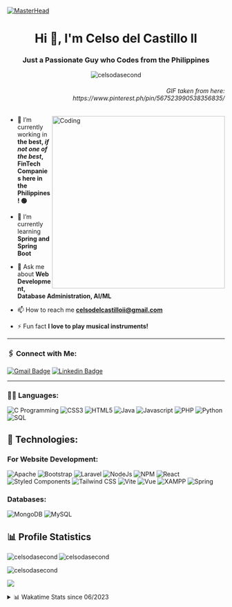 [![MasterHead](https://frogdesign.nyc3.cdn.digitaloceanspaces.com/wp-content/uploads/2020/08/04192430/AI_designing-with-data.gif)](https://rishavchanda.io)

<h1 align="center">Hi 👋, I'm Celso del Castillo II</h1>
<h3 align="center">Just a Passionate Guy who Codes from the Philippines</h3>  
<p align="center"> <img src="https://komarev.com/ghpvc/?username=celsodasecond&label=Profile%20views&color=blueviolet&style=flat" alt="celsodasecond" /> </p>

<h6 align="right"> GIF taken from here:<br>https://www.pinterest.ph/pin/567523990538356835/</h6>
<img align="right" alt="Coding" width="400" src="https://i.pinimg.com/originals/e4/26/70/e426702edf874b181aced1e2fa5c6cde.gif">


- 🔭 I’m currently working in **the best, ___if not one of the best___, FinTech Companies here in the Philippines! 🟢**

- 🌱 I’m currently learning **Spring and Spring Boot**

- 💬 Ask me about **Web Development, Database Administration, AI/ML**

- 📫 How to reach me **celsodelcastilloii@gmail.com**

- ⚡ Fun fact **I love to play musical instruments!**

<hr>

<h3 align="left">🖇️ Connect with Me:</h3>

[![Gmail Badge](https://img.shields.io/badge/-celsodelcastilloii@gmail.com-c14438?style=flat-square&logo=Gmail&logoColor=white&link=mailto:celsodelcastilloii@gmail.com)](mailto:celsodelcastilloii@gmail.com)
[![Linkedin Badge](https://img.shields.io/badge/-celsoii-blue?style=flat-square&logo=Linkedin&logoColor=white&link=https://www.linkedin.com/in/celsoii/)](https://www.linkedin.com/in/celsoii/)

<hr>

<h3 align="left">👩‍💻 Languages:</h3>

![C Programming](https://img.shields.io/badge/C-00599C?style=for-the-badge&logo=c&logoColor=white)
![CSS3](https://img.shields.io/badge/CSS3-1572B6?style=for-the-badge&logo=css3&logoColor=white)
![HTML5](https://img.shields.io/badge/HTML5-E34F26?style=for-the-badge&logo=html5&logoColor=white)
![Java](https://img.shields.io/badge/Java-f89820?style=for-the-badge&logo=java&logoColor=white)
![Javascript](https://img.shields.io/badge/JavaScript-323330?style=for-the-badge&logo=javascript&logoColor=F7DF1E)
![PHP](https://img.shields.io/badge/PHP-777BB4?style=for-the-badge&logo=php&logoColor=white)
![Python](https://img.shields.io/badge/Python-FFD43B?style=for-the-badge&logo=python&logoColor=blue)
![SQL](https://img.shields.io/badge/SQL-00758F?style=for-the-badge&logo=sql&logoColor=blue)

## 🚀 Technologies: 

<h3 align="left">For Website Development:</h3>

![Apache](https://img.shields.io/badge/Apache-D22128?style=for-the-badge&logo=Apache&logoColor=white)
![Bootstrap](https://img.shields.io/badge/Bootstrap-563D7C?style=for-the-badge&logo=bootstrap&logoColor=white)
![Laravel](https://img.shields.io/badge/Laravel-FF2D20?style=for-the-badge&logo=laravel&logoColor=white)
![NodeJs](https://img.shields.io/badge/Node.js-339933?style=for-the-badge&logo=nodedotjs&logoColor=white)
![NPM](https://img.shields.io/badge/npm-CB3837?style=for-the-badge&logo=npm&logoColor=white)
![React](https://img.shields.io/badge/React-20232A?style=for-the-badge&logo=react&logoColor=61DAFB)
![Styled Components](https://img.shields.io/badge/styled--components-DB7093?style=for-the-badge&logo=styled-components&logoColor=white)
![Tailwind CSS](https://img.shields.io/badge/Tailwind_CSS-38B2AC?style=for-the-badge&logo=tailwind-css&logoColor=white)
![Vite](https://img.shields.io/badge/Vite-B73BFE?style=for-the-badge&logo=vite&logoColor=FFD62E)
![Vue](https://img.shields.io/badge/Vue.js-35495E?style=for-the-badge&logo=vuedotjs&logoColor=4FC08D)
![XAMPP](https://img.shields.io/badge/Xampp-F37623?style=for-the-badge&logo=xampp&logoColor=white)
![Spring](https://img.shields.io/badge/spring-%236DB33F.svg?style=for-the-badge&logo=spring&logoColor=white)

<h3 align="left">Databases:</h3>

![MongoDB](https://img.shields.io/badge/MongoDB-4EA94B?style=for-the-badge&logo=mongodb&logoColor=white)
![MySQL](https://img.shields.io/badge/MySQL-005C84?style=for-the-badge&logo=mysql&logoColor=white)

<!-- <h3 align="left">For Data Analytics & Science:</h3>

![Jupyter](https://img.shields.io/badge/Jupyter-F37626.svg?&style=for-the-badge&logo=Jupyter&logoColor=white)
![OpenCV](https://img.shields.io/badge/OpenCV-27338e?style=for-the-badge&logo=OpenCV&logoColor=white)
![PowerBI](https://img.shields.io/badge/PowerBI-F2C811?style=for-the-badge&logo=Power%20BI&logoColor=white)
![Keras](https://img.shields.io/badge/Keras-D00000?style=for-the-badge&logo=Keras&logoColor=white)
![Tensorflow](https://img.shields.io/badge/TensorFlow-FF6F00?style=for-the-badge&logo=TensorFlow&logoColor=white)
![Numpy](https://img.shields.io/badge/Numpy-777BB4?style=for-the-badge&logo=numpy&logoColor=white)
![Pandas](https://img.shields.io/badge/Pandas-2C2D72?style=for-the-badge&logo=pandas&logoColor=white)

<h3 align="left">Android Development:</h3>

![AS](https://img.shields.io/badge/Android_Studio-3DDC84?style=for-the-badge&logo=android-studio&logoColor=white)
![Gradle](https://img.shields.io/badge/gradle-02303A?style=for-the-badge&logo=gradle&logoColor=white) -->

## 📊 Profile Statistics

<p><img align="left" src="https://github-readme-stats.vercel.app/api/top-langs?username=celsodasecond&show_icons=true&theme=radical&locale=en&layout=compact" alt="celsodasecond" /></p>

<p><img align="center" src="https://github-readme-stats.vercel.app/api?username=celsodasecond&show_icons=true&theme=radical&locale=en" alt="celsodasecond" /></p>

<p><img align="center" src="https://github-readme-streak-stats.herokuapp.com/?user=celsodasecond&theme=radical" alt="celsodasecond" /></p>

<p><img align="center" src="https://github-profile-summary-cards.vercel.app/api/cards/profile-details?username=celsodasecond&theme=radical" /> </p>

<details> <summary> 📊 Wakatime Stats since 06/2023 </summary>
<p><img align="center" src="https://wakatime.com/share/@bb557751-7fe1-4915-9cd5-b27a069f09de/3a1082ca-88d4-46e4-9a00-5e244b08bccd.svg" /> </p>
<p><img align="center" src="https://wakatime.com/share/@bb557751-7fe1-4915-9cd5-b27a069f09de/ca09090c-9197-4fc7-9965-2bd3e8711b26.svg" /> </p>
</details>


